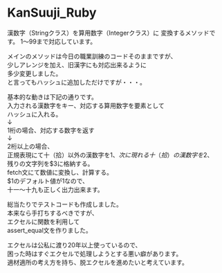 # KanSuuji_Ruby
漢数字（Stringクラス）を算用数字（Integerクラス）に 変換するメソッドです。
1～99まで対応しています。    
  
メインのメソッドは今日の職業訓練のコードそのままですが、  
少しアレンジを加え、旧漢字にも対応出来るように  
多少変更しました。  
と言ってもハッシュに追加しただけですが・・・。  
  
基本的な動きは下記の通りです。  
入力される漢数字をキー、対応する算用数字を要素として  
ハッシュに入れる。  
↓  
1桁の場合、対応する数字を返す  
↓  
2桁以上の場合、  
正規表現にて十（拾）以外の漢数字を$1、  
次に現れる十（拾）の漢数字を$2、  
残りの文字列を$3に格納する。  
fetch文にて数値に変換し、計算する。  
$1のデフォルト値が1なので、  
十一～十九も正しく出力出来ます。  
  
総当たりでテストコードも作成しました。  
本来なら手打ちするべきですが、  
エクセルに関数を利用して  
assert_equal文を作りました。  
  
エクセルは公私に渡り20年以上使っているので、  
困った時はすぐエクセルで処理しようとする悪い癖があります。  
適材適所の考え方を持ち、脱エクセルを進めたいと考えています。  
